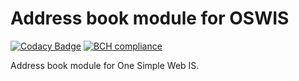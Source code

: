 # Address book module for OSWIS

[![Codacy Badge](https://api.codacy.com/project/badge/Grade/6be4d2cb889b4becae55cb136bd97916)](https://app.codacy.com/manual/mail_106/oswis-address-book-bundle?utm_source=github.com&utm_medium=referral&utm_content=zakjakub/oswis-address-book-bundle&utm_campaign=Badge_Grade_Dashboard)
[![BCH compliance](https://bettercodehub.com/edge/badge/zakjakub/oswis-address-book-bundle?branch=master)](https://bettercodehub.com/)

Address book module for One Simple Web IS.
